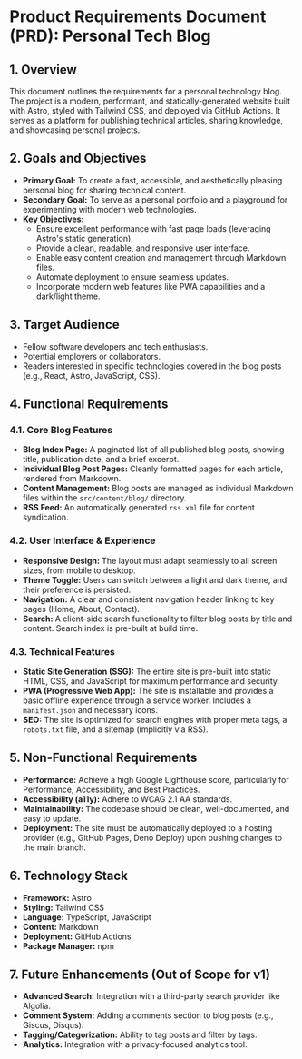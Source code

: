 # Product Requirements Document (PRD): Personal Tech Blog

## 1. Overview

This document outlines the requirements for a personal technology blog. The project is a modern, performant, and statically-generated website built with Astro, styled with Tailwind CSS, and deployed via GitHub Actions. It serves as a platform for publishing technical articles, sharing knowledge, and showcasing personal projects.

## 2. Goals and Objectives

*   **Primary Goal:** To create a fast, accessible, and aesthetically pleasing personal blog for sharing technical content.
*   **Secondary Goal:** To serve as a personal portfolio and a playground for experimenting with modern web technologies.
*   **Key Objectives:**
    *   Ensure excellent performance with fast page loads (leveraging Astro's static generation).
    *   Provide a clean, readable, and responsive user interface.
    *   Enable easy content creation and management through Markdown files.
    *   Automate deployment to ensure seamless updates.
    *   Incorporate modern web features like PWA capabilities and a dark/light theme.

## 3. Target Audience

*   Fellow software developers and tech enthusiasts.
*   Potential employers or collaborators.
*   Readers interested in specific technologies covered in the blog posts (e.g., React, Astro, JavaScript, CSS).

## 4. Functional Requirements

### 4.1. Core Blog Features
*   **Blog Index Page:** A paginated list of all published blog posts, showing title, publication date, and a brief excerpt.
*   **Individual Blog Post Pages:** Cleanly formatted pages for each article, rendered from Markdown.
*   **Content Management:** Blog posts are managed as individual Markdown files within the `src/content/blog/` directory.
*   **RSS Feed:** An automatically generated `rss.xml` file for content syndication.

### 4.2. User Interface & Experience
*   **Responsive Design:** The layout must adapt seamlessly to all screen sizes, from mobile to desktop.
*   **Theme Toggle:** Users can switch between a light and dark theme, and their preference is persisted.
*   **Navigation:** A clear and consistent navigation header linking to key pages (Home, About, Contact).
*   **Search:** A client-side search functionality to filter blog posts by title and content. Search index is pre-built at build time.

### 4.3. Technical Features
*   **Static Site Generation (SSG):** The entire site is pre-built into static HTML, CSS, and JavaScript for maximum performance and security.
*   **PWA (Progressive Web App):** The site is installable and provides a basic offline experience through a service worker. Includes a `manifest.json` and necessary icons.
*   **SEO:** The site is optimized for search engines with proper meta tags, a `robots.txt` file, and a sitemap (implicitly via RSS).

## 5. Non-Functional Requirements

*   **Performance:** Achieve a high Google Lighthouse score, particularly for Performance, Accessibility, and Best Practices.
*   **Accessibility (a11y):** Adhere to WCAG 2.1 AA standards.
*   **Maintainability:** The codebase should be clean, well-documented, and easy to update.
*   **Deployment:** The site must be automatically deployed to a hosting provider (e.g., GitHub Pages, Deno Deploy) upon pushing changes to the main branch.

## 6. Technology Stack

*   **Framework:** Astro
*   **Styling:** Tailwind CSS
*   **Language:** TypeScript, JavaScript
*   **Content:** Markdown
*   **Deployment:** GitHub Actions
*   **Package Manager:** npm

## 7. Future Enhancements (Out of Scope for v1)

*   **Advanced Search:** Integration with a third-party search provider like Algolia.
*   **Comment System:** Adding a comments section to blog posts (e.g., Giscus, Disqus).
*   **Tagging/Categorization:** Ability to tag posts and filter by tags.
*   **Analytics:** Integration with a privacy-focused analytics tool.
